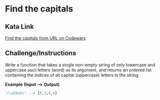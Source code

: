 # Find the capitals

## Kata Link

[Find the capitals from URL on Codewars](https://www.codewars.com/kata/539ee3b6757843632d00026b/train/python)

## Challenge/Instructions

Write a function that takes a single non-empty string of only lowercase and uppercase ascii letters (word) as its argument, and returns an ordered list containing the indices of all capital (uppercase) letters in the string.

**Example (Input --> Output)**

```python
"CodEWaRs" --> [0,3,4,6]